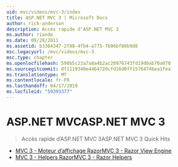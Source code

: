 ```yaml
---
uid: mvc/videos/mvc-3/index
title: ASP.NET MVC 3 | Microsoft Docs
author: rick-anderson
description: Accès rapide d’ASP.NET MVC 3
ms.author: riande
ms.date: 09/28/2011
ms.assetid: b3384347-2f88-4fb4-a775-7b96bf88b9d8
msc.legacyurl: /mvc/videos/mvc-3
msc.type: chapter
ms.openlocfilehash: 590b5c23a7a8a4b2ac20976743fd19d0ab70a070
ms.sourcegitcommit: 0f1119340e4464720cfd16d0ff15764746ea1fea
ms.translationtype: MT
ms.contentlocale: fr-FR
ms.lasthandoff: 04/17/2019
ms.locfileid: "59393377"
---
```

# <a name="aspnet-mvc-3"></a><span data-ttu-id="86bee-103">ASP.NET MVC</span><span class="sxs-lookup"><span data-stu-id="86bee-103">ASP.NET MVC 3</span></span>

> <span data-ttu-id="86bee-104">Accès rapide d’ASP.NET MVC 3</span><span class="sxs-lookup"><span data-stu-id="86bee-104">ASP.NET MVC 3 Quick Hits</span></span>


- [<span data-ttu-id="86bee-105">MVC 3 - Moteur d’affichage Razor</span><span class="sxs-lookup"><span data-stu-id="86bee-105">MVC 3 - Razor View Engine</span></span>](mvc-3-razor-view-engine.md)
- [<span data-ttu-id="86bee-106">MVC 3 - Helpers Razor</span><span class="sxs-lookup"><span data-stu-id="86bee-106">MVC 3 - Razor Helpers</span></span>](mvc-3-razor-helpers.md)
